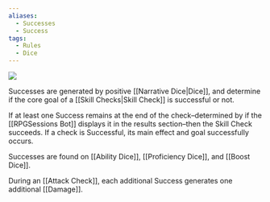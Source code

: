 ```yaml
---
aliases:
  - Successes
  - Success
tags:
  - Rules
  - Dice
---
```

![](https://i.imgur.com/1Q57NwH.png)

Successes are generated by positive [[Narrative Dice|Dice]], and determine if the core goal of a [[Skill Checks|Skill Check]] is successful or not.

If at least one Success remains at the end of the check–determined by if the [[RPGSessions Bot]] displays it in the results section–then the Skill Check succeeds. If a check is Successful, its main effect and goal successfully occurs.

Successes are found on [[Ability Dice]], [[Proficiency Dice]], and [[Boost Dice]].

During an [[Attack Check]], each additional Success generates one additional [[Damage]].
